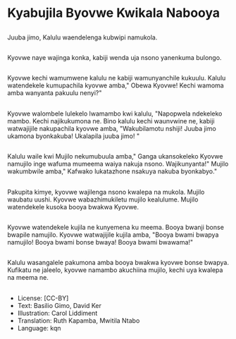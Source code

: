 # Kyabujila Byovwe Kwikala Nabooya

##
Juuba jimo, Kalulu waendelenga kubwipi namukola.

##
Kyovwe naye wajinga konka, kabiji wenda uja nsono yanenkuma bulongo.

##
Kyovwe kechi wamumwene kalulu ne kabiji wamunyanchile kukuulu. Kalulu watendekele kumupachila kyovwe amba," Obewa Kyovwe! Kechi wamoma amba wanyanta pakuulu nenyi?"

##
Kyovwe walombele lulekelo lwamambo kwi kalulu, "Napopwela ndekeleko mambo. Kechi najikukumona ne. Bino kalulu kechi waunvwine ne, kabiji watwajijile nakupachila kyovwe amba, "Wakubilamotu nshiji! Juuba jimo ukamona byonkakuba! Ukalapila juuba jimo! "

##
Kalulu waile kwi Mujilo nekumubuula amba," Ganga ukansokeleko Kyovwe namujilo inge wafuma mumeema waiya nakuja nsono. Wajikunyanta!" Mujilo wakumbwile amba," Kafwako lukatazhone nsakuya nakuba byonkabyo."

##
Pakupita kimye, kyovwe wajilenga nsono kwalepa na mukola. Mujilo waubatu uushi. Kyovwe wabazhimukiletu mujilo kealulume. Mujilo watendekele kusoka booya bwakwa Kyovwe.

##
Kyovwe watendekele kujila ne kunyemena ku meema. Booya bwanji bonse bwapile namujilo. Kyovwe watwajijile kujila amba, "Booya bwami bwapya namujilo! Booya bwami bonse bwaya! Booya bwami bwawama!"

##
Kalulu wasangalele pakumona amba booya bwakwa kyovwe bonse bwapya. Kufikatu ne jaleelo, kyovwe namambo akuchiina mujilo, kechi uya kwalepa na meema ne.

##
* License: [CC-BY]
* Text: Basilio Gimo, David Ker
* Illustration: Carol Liddiment
* Translation: Ruth Kapamba, Mwitila Ntabo
* Language: kqn
